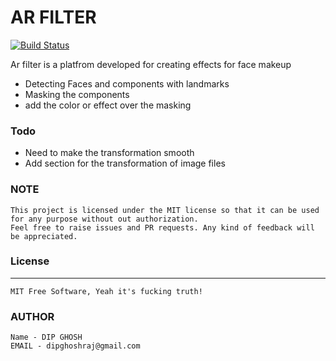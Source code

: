 # AR FILTER

[![Build Status](https://travis-ci.org/joemccann/dillinger.svg?branch=master)](https://travis-ci.org/joemccann/dillinger)

Ar filter is a platfrom developed for creating effects for face makeup

- Detecting Faces and components with landmarks
- Masking the components
- add the color or effect over the masking

### Todo

- Need to make the transformation smooth
- Add section for the transformation of image files

### NOTE

```
This project is licensed under the MIT license so that it can be used
for any purpose without out authorization.
Feel free to raise issues and PR requests. Any kind of feedback will be appreciated.
```

### License

----

```
MIT Free Software, Yeah it's fucking truth!
```

### AUTHOR

```
Name - DIP GHOSH
EMAIL - dipghoshraj@gmail.com
```
